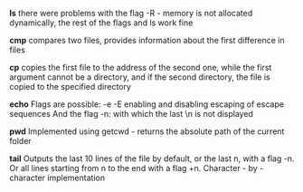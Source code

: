 **ls**
there were problems with the flag -R - memory is not allocated dynamically, the rest of the flags and ls work fine

**cmp**
compares two files, provides information about the first difference in files

**cp**
copies the first file to the address of the second
one, while the first argument cannot be a directory, and if the second directory, the file is copied to the specified directory

**echo**
Flags are possible: -e -E enabling and disabling escaping of escape sequences
And the flag -n: with which the last \n is not displayed

**pwd**
Implemented using getcwd - returns the absolute path of the current folder

**tail**
Outputs the last 10 lines of the file by default, or the last n, with a flag -n. Or all lines starting from n to the end with a flag +n.
Character - by - character implementation

